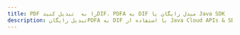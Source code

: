 ---title: PDF را به  تبدیل کنیدDIF، PDFA به DIF مبدل رایگان یا Java SDKdescription: تبدیل رایگانPDFA به DIF با استفاده از Java Cloud APIs & SDK همچنین اسناد PDF را در Cloud ایجاد، ویرایش و رندر کنید.---